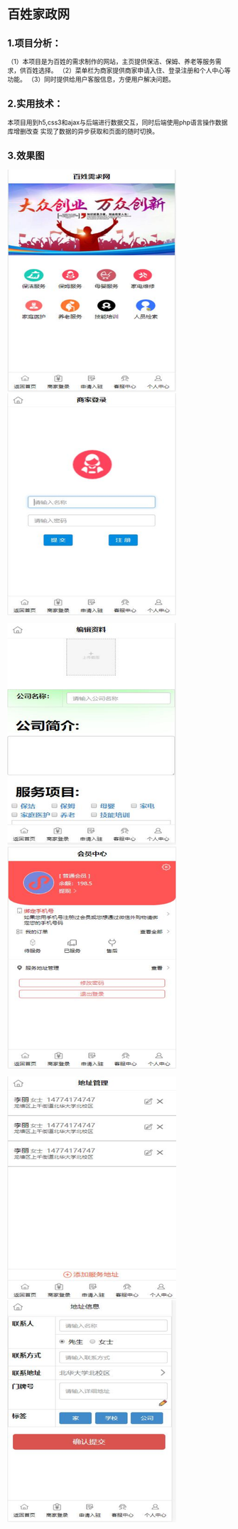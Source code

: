 百姓家政网
========

1.项目分析：
--------
（1）本项目是为百姓的需求制作的网站，主页提供保洁、保姆、养老等服务需求，供百姓选择。
（2）菜单栏为商家提供商家申请入住、登录注册和个人中心等功能。
（3）同时提供给用户客服信息，方便用户解决问题。

2.实用技术：
--------
本项目用到h5,css3和ajax与后端进行数据交互，同时后端使用php语言操作数据库增删改查
实现了数据的异步获取和页面的随时切换。

3.效果图
--------
<img src="images/1.jpg" width="380" height="500">        <img src="images/2.jpg" width="380" height="500">

<img src="images/3.jpg" width="380" height="500">        <img src="images/4.jpg" width="380" height="500">

<img src="images/5.jpg" width="380" height="500">        <img src="images/6.jpg" width="380" height="500">
